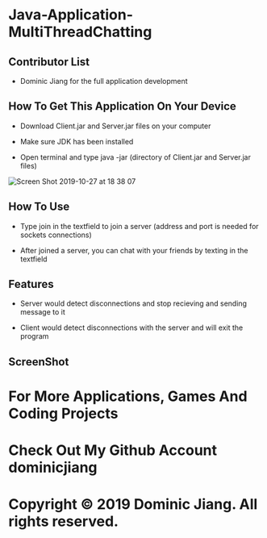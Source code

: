 # Java-Application-MultiThreadChatting

## Contributor List

- Dominic Jiang for the full application development

## How To Get This Application On Your Device

- Download Client.jar and Server.jar files on your computer

- Make sure JDK has been installed

- Open terminal and type java -jar (directory of Client.jar and Server.jar files)

![Screen Shot 2019-10-27 at 18 38 07](https://user-images.githubusercontent.com/49256436/67645981-0404c280-f8e9-11e9-91f1-ad293b363105.png)

## How To Use

- Type join in the textfield to join a server (address and port is needed for sockets connections)

- After joined a server, you can chat with your friends by texting in the textfield

## Features

- Server would detect disconnections and stop recieving and sending message to it

- Client would detect disconnections with the server and will exit the program

## ScreenShot

# For More Applications, Games And Coding Projects

# Check Out My Github Account dominicjiang

# Copyright © 2019 Dominic Jiang. All rights reserved.
